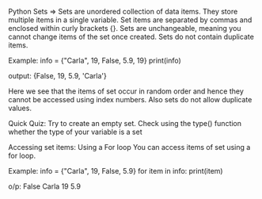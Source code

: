 Python Sets =>
Sets are unordered collection of data items. They store multiple items in a single variable. Set items are separated by commas and enclosed within curly brackets {}. Sets are unchangeable, meaning you cannot change items of the set once created. Sets do not contain duplicate items.

Example:
info = {"Carla", 19, False, 5.9, 19}
print(info)

output:
{False, 19, 5.9, 'Carla'}

Here we see that the items of set occur in random order and hence they cannot be accessed using index numbers. Also sets do not allow duplicate values.

Quick Quiz: Try to create an empty set. Check using the type() function whether the type of your variable is a set

Accessing set items:
Using a For loop
You can access items of set using a for loop.

Example:
info = {"Carla", 19, False, 5.9}
for item in info:
    print(item)

o/p:
False
Carla
19
5.9    